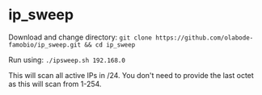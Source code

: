 # ip_sweep

Download and change directory:
`git clone https://github.com/olabode-famobio/ip_sweep.git && cd ip_sweep`

Run using:
`./ipsweep.sh 192.168.0` 

This will scan all active IPs in /24. You don't need to provide the last octet as this will scan from 1-254.
